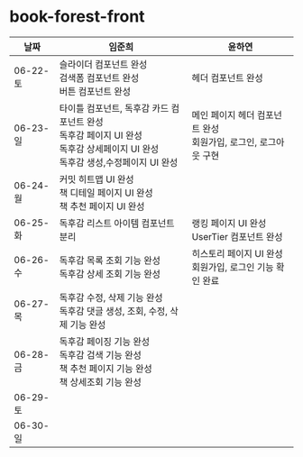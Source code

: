 # book-forest-front

| 날짜     | 임준희                                                                   | 윤하연        |
| -------- | ------------------------------------------------------------------------ | ------------- |
| 06-22-토 | 슬라이더 컴포넌트 완성 <br> 검색폼 컴포넌트 완성 <br> 버튼 컴포넌트 완성 | 헤더 컴포넌트 완성 |
| 06-23-일 | 타이틀 컴포넌트, 독후감 카드 컴포넌트 완성 <br> 독후감 페이지 UI 완성 <br> 독후감 상세페이지 UI 완성 <br> 독후감 생성,수정페이지 UI 완성 | 메인 페이지 헤더 컴포넌트 완성 <br> 회원가입, 로그인, 로그아웃 구현 |
| 06-24-월 | 커밋 히트맵 UI 완성 <br> 책 디테일 페이지 UI 완성 <br> 책 추천 페이지 UI 완성  |               |
| 06-25-화 | 독후감 리스트 아이템 컴포넌트 분리 | 랭킹 페이지 UI 완성 <br> UserTier 컴포넌트 완성 |
| 06-26-수 | 독후감 목록 조회 기능 완성 <br> 독후감 상세 조회 기능 완성 | 히스토리 페이지 UI 완성 <br> 회원가입, 로그인 기능 확인 완료 |
| 06-27-목 | 독후감 수정, 삭제 기능 완성 <br> 독후감 댓글 생성, 조회, 수정, 삭제 기능 완성  |               |
| 06-28-금 | 독후감 페이징 기능 완성  <br> 독후감 검색 기능 완성 <br> 책 추천 페이지 기능 완성 <br> 책 상세조회 기능 완성        |               |
| 06-29-토 |                                                                          |               |
| 06-30-일 |                                                                          |               |
